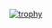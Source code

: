 [![trophy](https://github-profile-trophy.vercel.app/?username=krishpranav&theme=dracula)](https://twitter.com/krishpranav5)